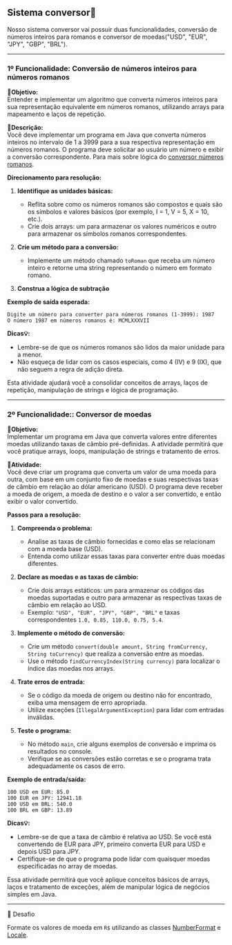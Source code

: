 ## Sistema conversor💱

Nosso sistema conversor vai possuir duas funcionalidades, conversão de números inteiros para romanos e conversor de moedas("USD", "EUR", "JPY", "GBP", "BRL").

---

### **1º Funcionalidade: Conversão de números inteiros para números romanos**

**📝Objetivo:**  
Entender e implementar um algoritmo que converta números inteiros para sua representação equivalente em números romanos, utilizando arrays para mapeamento e laços de repetição.

**📃Descrição:**  
Você deve implementar um programa em Java que converta números inteiros no intervalo de 1 a 3999 para a sua respectiva representação em números romanos. O programa deve solicitar ao usuário um número e exibir a conversão correspondente. Para mais sobre lógica do [conversor números romanos](https://conversorromano.com.br/algoritmo.html).

**Direcionamento para resolução:**

1. **Identifique as unidades básicas:**
   - Reflita sobre como os números romanos são compostos e quais são os símbolos e valores básicos (por exemplo, I = 1, V = 5, X = 10, etc.).
   - Crie dois arrays: um para armazenar os valores numéricos e outro para armazenar os símbolos romanos correspondentes.

2. **Crie um método para a conversão:**
   - Implemente um método chamado `toRoman` que receba um número inteiro e retorne uma string representando o número em formato romano.

3. **Construa a lógica de subtração**

**Exemplo de saída esperada:**
```
Digite um número para converter para números romanos (1-3999): 1987
O número 1987 em números romanos é: MCMLXXXVII
```

**Dicas💡:**
- Lembre-se de que os números romanos são lidos da maior unidade para a menor.
- Não esqueça de lidar com os casos especiais, como 4 (IV) e 9 (IX), que não seguem a regra de adição direta.

Esta atividade ajudará você a consolidar conceitos de arrays, laços de repetição, manipulação de strings e lógica de programação.

--- 

### **2º Funcionalidade:: Conversor de moedas**

**📝Objetivo:**  
Implementar um programa em Java que converta valores entre diferentes moedas utilizando taxas de câmbio pré-definidas. A atividade permitirá que você pratique arrays, loops, manipulação de strings e tratamento de erros.

**📃Atividade:**  
Você deve criar um programa que converta um valor de uma moeda para outra, com base em um conjunto fixo de moedas e suas respectivas taxas de câmbio em relação ao dólar americano (USD). O programa deve receber a moeda de origem, a moeda de destino e o valor a ser convertido, e então exibir o valor convertido.

**Passos para a resolução:**

1. **Compreenda o problema:**
   - Analise as taxas de câmbio fornecidas e como elas se relacionam com a moeda base (USD).
   - Entenda como utilizar essas taxas para converter entre duas moedas diferentes.

2. **Declare as moedas e as taxas de câmbio:**
   - Crie dois arrays estáticos: um para armazenar os códigos das moedas suportadas e outro para armazenar as respectivas taxas de câmbio em relação ao USD.
   - Exemplo: `"USD", "EUR", "JPY", "GBP", "BRL"` e taxas correspondentes `1.0, 0.85, 110.0, 0.75, 5.4`.

3. **Implemente o método de conversão:**
   - Crie um método `convert(double amount, String fromCurrency, String toCurrency)` que realiza a conversão entre as moedas.
   - Use o método `findCurrencyIndex(String currency)` para localizar o índice das moedas nos arrays.

4. **Trate erros de entrada:**
   - Se o código da moeda de origem ou destino não for encontrado, exiba uma mensagem de erro apropriada.
   - Utilize exceções (`IllegalArgumentException`) para lidar com entradas inválidas.

5. **Teste o programa:**
   - No método `main`, crie alguns exemplos de conversão e imprima os resultados no console.
   - Verifique se as conversões estão corretas e se o programa trata adequadamente os casos de erro.

**Exemplo de entrada/saída:**
```plaintext
100 USD em EUR: 85.0
100 EUR em JPY: 12941.18
100 USD em BRL: 540.0
100 BRL em GBP: 13.89
```

**Dicas💡:**
- Lembre-se de que a taxa de câmbio é relativa ao USD. Se você está convertendo de EUR para JPY, primeiro converta EUR para USD e depois USD para JPY.
- Certifique-se de que o programa pode lidar com quaisquer moedas especificadas no array de moedas.

Essa atividade permitirá que você aplique conceitos básicos de arrays, laços e tratamento de exceções, além de manipular lógica de negócios simples em Java.

---

🎯 Desafio

Formate os valores de moeda em `R$` utilizando as classes [NumberFormat](https://docs.oracle.com/javase/8/docs/api/java/text/NumberFormat.html) e [Locale](https://docs.oracle.com/javase/8/docs/api/java/util/Locale.html).